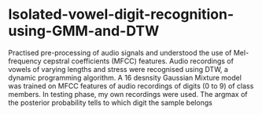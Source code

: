 # Isolated-vowel-digit-recognition-using-GMM-and-DTW

Practised pre-processing of audio signals and understood the use of Mel-frequency cepstral coefficients (MFCC) features. Audio recordings of vowels of varying lengths and stress were recognised using DTW, a dynamic programming algorithm. 
A 16 desnsity Gaussian Mixture model was trained on MFCC features of audio recordings of digits (0 to 9) of class members. In testing phase, my own recordings were used. The argmax of the posterior probability tells to which digit the sample belongs
